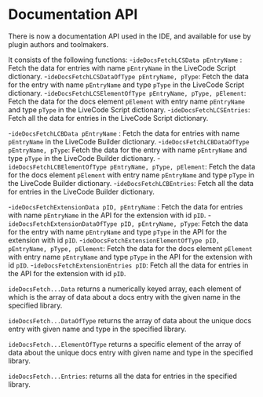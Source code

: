 # Documentation API

There is now a documentation API used in the IDE, and available for use by plugin authors
and toolmakers. 

It consists of the following functions:
-`ideDocsFetchLCSData pEntryName` : Fetch the data for entries with name `pEntryName` in the LiveCode Script dictionary.
-`ideDocsFetchLCSDataOfType pEntryName, pType`: Fetch the data for the entry with name `pEntryName` and type `pType` in the LiveCode Script dictionary.
-`ideDocsFetchLCSElementOfType pEntryName, pType, pElement`: Fetch the data for the docs element `pElement` with entry name `pEntryName` and type `pType` in the LiveCode Script dictionary.
-`ideDocsFetchLCSEntries`: Fetch all the data for entries in the LiveCode Script dictionary.

-`ideDocsFetchLCBData pEntryName` : Fetch the data for entries with name `pEntryName` in the LiveCode Builder dictionary.
-`ideDocsFetchLCBDataOfType pEntryName, pType`: Fetch the data for the entry with name `pEntryName` and type `pType` in the LiveCode Builder dictionary.
-`ideDocsFetchLCBElementOfType pEntryName, pType, pElement`: Fetch the data for the docs element `pElement` with entry name `pEntryName` and type `pType` in the LiveCode Builder dictionary.
-`ideDocsFetchLCBEntries`: Fetch all the data for entries in the LiveCode Builder dictionary.

-`ideDocsFetchExtensionData pID, pEntryName` : Fetch the data for entries with name `pEntryName` in the API for the extension with id `pID`.
-`ideDocsFetchExtensionDataOfType pID, pEntryName, pType`: Fetch the data for the entry with name `pEntryName` and type `pType` in the API for the extension with id `pID`.
-`ideDocsFetchExtensionElementOfType pID, pEntryName, pType, pElement`: Fetch the data for the docs element `pElement` with entry name `pEntryName` and type `pType` in the API for the extension with id `pID`.
-`ideDocsFetchExtensionEntries pID`: Fetch all the data for entries in the API for the extension with id `pID`.

`ideDocsFetch...Data` returns a numerically keyed array, each element of which is the array
of data about a docs entry with the given name in the specified library.

`ideDocsFetch...DataOfType` returns the array of data about the unique docs entry with given
name and type in the specified library.

`ideDocsFetch...ElementOfType` returns a specific element of the array of data about the 
unique docs entry with given name and type in the specified library.

`ideDocsFetch...Entries`: returns all the data for entries in the specified library.
